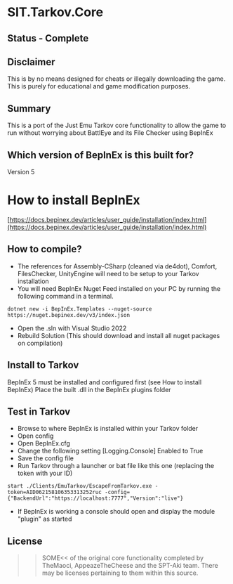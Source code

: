 # SIT.Tarkov.Core

## Status - Complete

## Disclaimer

This is by no means designed for cheats or illegally downloading the game. This is purely for educational and game modification purposes.

## Summary

This is a port of the Just Emu Tarkov core functionality to allow the game to run without worrying about BattlEye and its File Checker using BepInEx

## Which version of BepInEx is this built for?
Version 5

# How to install BepInEx
[https://docs.bepinex.dev/articles/user_guide/installation/index.html](https://docs.bepinex.dev/articles/user_guide/installation/index.html)

## How to compile? 
- The references for Assembly-CSharp (cleaned via de4dot), Comfort, FilesChecker, UnityEngine will need to be setup to your Tarkov installation
- You will need BepInEx Nuget Feed installed on your PC by running the following command in a terminal. 
```
dotnet new -i BepInEx.Templates --nuget-source https://nuget.bepinex.dev/v3/index.json
```
- Open the .sln with Visual Studio 2022
- Rebuild Solution (This should download and install all nuget packages on compilation)

## Install to Tarkov
BepInEx 5 must be installed and configured first (see How to install BepInEx)
Place the built .dll in the BepInEx plugins folder

## Test in Tarkov
- Browse to where BepInEx is installed within your Tarkov folder
- Open config
- Open BepInEx.cfg
- Change the following setting [Logging.Console] Enabled to True
- Save the config file
- Run Tarkov through a launcher or bat file like this one (replacing the token with your ID)
```
start ./Clients/EmuTarkov/EscapeFromTarkov.exe -token=AID062158106353313252ruc -config={"BackendUrl":"https://localhost:7777","Version":"live"}
```
- If BepInEx is working a console should open and display the module "plugin" as started

## License

>>SOME<< of the original core functionality completed by TheMaoci, AppeazeTheCheese and the SPT-Aki team. There may be licenses pertaining to them within this source.